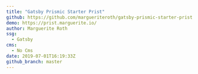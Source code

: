 ```yaml
---
title: "Gatsby Prismic Starter Prist"
github: https://github.com/margueriteroth/gatsby-prismic-starter-prist
demo: https://prist.marguerite.io/
author: Marguerite Roth
ssg:
  - Gatsby
cms:
  - No Cms
date: 2019-07-01T16:19:33Z
github_branch: master
---
```


